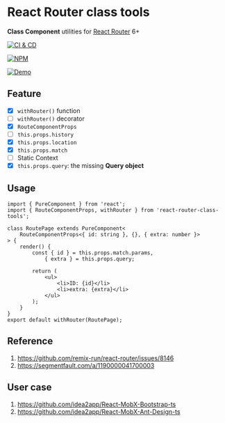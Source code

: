 # React Router class tools

**Class Component** utilities for [React Router][1] 6+

[![CI & CD](https://github.com/idea2app/React-Router-class-tools/actions/workflows/main.yml/badge.svg)][2]

[![NPM](https://nodei.co/npm/react-router-class-tools.png?downloads=true&downloadRank=true&stars=true)][3]

[![Demo](https://codesandbox.io/static/img/play-codesandbox.svg)][4]

## Feature

- [x] `withRouter()` function
- [ ] `withRouter()` decorator
- [x] `RouteComponentProps`
- [ ] `this.props.history`
- [x] `this.props.location`
- [x] `this.props.match`
- [ ] Static Context
- [x] `this.props.query`: the missing **Query object**

## Usage

```tsx
import { PureComponent } from 'react';
import { RouteComponentProps, withRouter } from 'react-router-class-tools';

class RoutePage extends PureComponent<
    RouteComponentProps<{ id: string }, {}, { extra: number }>
> {
    render() {
        const { id } = this.props.match.params,
            { extra } = this.props.query;

        return (
            <ul>
                <li>ID: {id}</li>
                <li>extra: {extra}</li>
            </ul>
        );
    }
}
export default withRouter(RoutePage);
```

## Reference

1. https://github.com/remix-run/react-router/issues/8146
2. https://segmentfault.com/a/1190000041700003

## User case

1. https://github.com/idea2app/React-MobX-Bootstrap-ts
2. https://github.com/idea2app/React-MobX-Ant-Design-ts

[1]: https://reactrouter.com/
[2]: https://github.com/idea2app/React-Router-class-tools/actions/workflows/main.yml
[3]: https://nodei.co/npm/react-router-class-tools/
[4]: https://codesandbox.io/s/react-class-router-1y99mv
